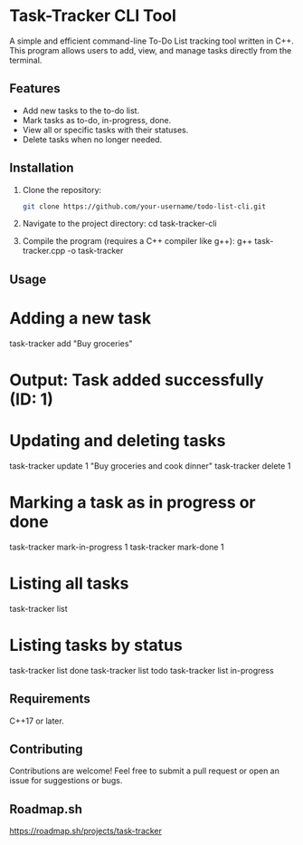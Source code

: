 # Task-Tracker CLI Tool

A simple and efficient command-line To-Do List tracking tool written in C++. This program allows users to add, view, and manage tasks directly from the terminal.

## Features

- Add new tasks to the to-do list.
- Mark tasks as to-do, in-progress, done.
- View all or specific tasks with their statuses.
- Delete tasks when no longer needed.

## Installation

1. Clone the repository:
   ```bash
   git clone https://github.com/your-username/todo-list-cli.git

2. Navigate to the project directory:
   cd task-tracker-cli

3. Compile the program (requires a C++ compiler like g++):
   g++ task-tracker.cpp -o task-tracker

## Usage
  # Adding a new task
  task-tracker add "Buy groceries"
  # Output: Task added successfully (ID: 1)

  # Updating and deleting tasks
  task-tracker update 1 "Buy groceries and cook dinner"
  task-tracker delete 1

  # Marking a task as in progress or done
  task-tracker mark-in-progress 1
  task-tracker mark-done 1

  # Listing all tasks
  task-tracker list

  # Listing tasks by status
  task-tracker list done
  task-tracker list todo
  task-tracker list in-progress

## Requirements
  C++17 or later.

## Contributing
  Contributions are welcome! Feel free to submit a pull request or open an issue for suggestions or bugs.

## Roadmap.sh
  https://roadmap.sh/projects/task-tracker